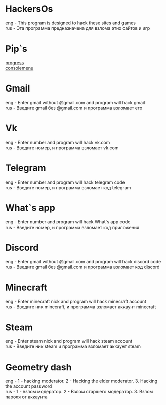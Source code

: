 # HackersOs
eng - This program is designed to hack these sites and games    
rus - Эта программа предназначена для взлома этих сайтов и игр
# Pip`s
[progress](https://pypi.org/project/progress/)    
[consolemenu](https://pypi.org/project/console-menu/)
# Gmail
eng - Enter gmail without @gmail.com and program will hack gmail    
rus - Введите gmail без @gmail.com и программа взломает его
# Vk
eng - Enter number and program will hack vk.com    
rus - Введите номер, и программа взломает vk.com
# Telegram
eng - Enter number and program will hack telegram code    
rus - Введите номер, и программа взломает код telegram
# What`s app
eng - Enter number and program will hack What`s app code    
rus - Введите номер, и программа взломает код приложения
# Discord
eng - Enter gmail without @gmail.com and program will hack discord code    
rus - Введите gmail без @gmail.com и программа взломает код discord
# Minecraft
eng - Enter minecraft nick and program will hack minecraft account    
rus - Введите ник minecraft, и программа взломает аккаунт minecraft
# Steam
eng - Enter steam nick and program will hack steam account    
rus - Введите ник steam и программа взломает аккаунт steam
# Geometry dash
eng - 1 - hacking moderator. 2 - Hacking the elder moderator. 3. Hacking the account password    
rus - 1 - взлом модератор. 2 - Взлом старшего модератор. 3. Взлом пароля от аккаунта
